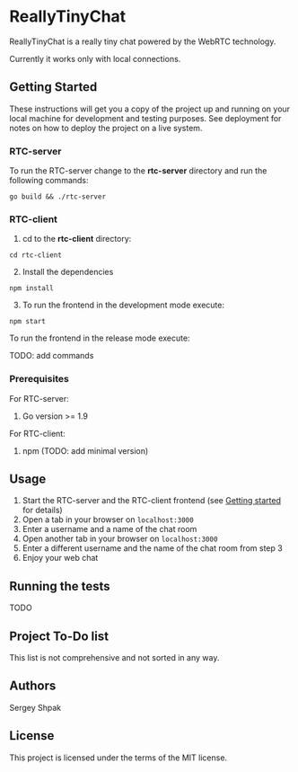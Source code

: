 # ReallyTinyChat

ReallyTinyChat is a really tiny chat powered by the WebRTC technology.

Currently it works only with local connections.

## Getting Started

These instructions will get you a copy of the project up and running on your local machine for development and testing purposes. See deployment for notes on how to deploy the project on a live system.

### RTC-server

To run the RTC-server change to the __rtc-server__ directory and run the following commands:

```
go build && ./rtc-server
```

### RTC-client

1. cd to the __rtc-client__ directory:

```
cd rtc-client
```

2. Install the dependencies

```
npm install
```

3. To run the frontend in the development mode execute:

```
npm start
```

To run the frontend in the release mode execute:

TODO: add commands

### Prerequisites

For RTC-server:

1. Go version >= 1.9

For RTC-client:

1. npm (TODO: add minimal version)

## Usage

1. Start the RTC-server and the RTC-client frontend (see [Getting started](#getting-started) for details)
2. Open a tab in your browser on `localhost:3000`
3. Enter a username and a name of the chat room
4. Open another tab in your browser on `localhost:3000`
5. Enter a different username and the name of the chat room from step 3
6. Enjoy your web chat

## Running the tests

TODO

## Project To-Do list

This list is not comprehensive and not sorted in any way.

## Authors

Sergey Shpak

## License

This project is licensed under the terms of the MIT license.